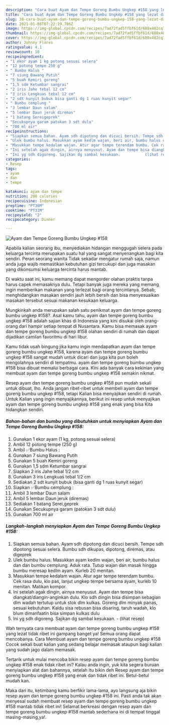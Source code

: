 ```yaml
---
description: "Cara buat Ayam dan Tempe Goreng Bumbu Ungkep #158 yang lezat dan Mudah Dibuat"
title: "Cara buat Ayam dan Tempe Goreng Bumbu Ungkep #158 yang lezat dan Mudah Dibuat"
slug: 38-cara-buat-ayam-dan-tempe-goreng-bumbu-ungkep-158-yang-lezat-dan-mudah-dibuat
date: 2021-01-08T07:22:19.706Z
image: https://img-global.cpcdn.com/recipes/7ad72fad5ffbf61d/680x482cq70/ayam-dan-tempe-goreng-bumbu-ungkep-158-foto-resep-utama.jpg
thumbnail: https://img-global.cpcdn.com/recipes/7ad72fad5ffbf61d/680x482cq70/ayam-dan-tempe-goreng-bumbu-ungkep-158-foto-resep-utama.jpg
cover: https://img-global.cpcdn.com/recipes/7ad72fad5ffbf61d/680x482cq70/ayam-dan-tempe-goreng-bumbu-ungkep-158-foto-resep-utama.jpg
author: Johnny Flores
ratingvalue: 4.1
reviewcount: 10
recipeingredient:
- "1 ekor ayam 1 kg potong sesuai selera"
- "12 potong tempe 250 g"
- " Bumbu Halus "
- "7 siung Bawang Putih"
- "5 buah Kemiri goreng"
- "1,5 sdm Ketumbar sangrai"
- "2 iris Jahe tebal 12 cm"
- "3 iris Lengkuas tebal 12 cm"
- "2 sdt kunyit bubuk bisa ganti dg 1 ruas kunyit segar"
- " Bumbu cemplung "
- "3 lembar Daun salam"
- "5 lembar Daun jeruk diremas"
- "1 batang Sereigeprek"
- "Secukupnya garam patokan 3 sdt dulu"
- "700 ml air"
recipeinstructions:
- "Siapkan semua bahan. Ayam sdh dipotong dan dicuci bersih. Tempe sdh dipotong sesuai selera. Bumbu sdh dikupas, dipotong, diremas, atau digeprek"
- "Ulek bumbu halus. Masukkan ayam kedlm wajan, beri air, bumbu halus dan dan bumbu cemplung. Aduk rata. Tutup wajan dan masak hingga bumbu meresap kedlm ayam. Kurleb 20 menitan."
- "Masukkan tempe kedalam wajan. Atur agar tempe terendam bumbu. Cek rasa dulu, klo pas, lanjut ungkep tempe bersama ayam, kurleb 10 menitan. Matikan kompor."
- "Ini setelah agak dingin, airnya menyusut. Ayam dan tempe bisa diangkat/diangin-anginkan dulu. Klo sdh dingin bisa disimpan sebagian dlm wadah tertutup untuk stok dlm kulkas. Goreng dlm minyak panas, sesuai kebutuhan. Kaldu sisa rebusan bisa disaring, taruh wadah, klo blum dimanfaatin bisa simpan kulkas dulu"
- "Ini yg sdh digoreng. Sajikan dg sambal kesukaan.           (lihat resep)"
categories:
- Resep
tags:
- ayam
- dan
- tempe

katakunci: ayam dan tempe 
nutrition: 208 calories
recipecuisine: Indonesian
preptime: "PT36M"
cooktime: "PT31M"
recipeyield: "2"
recipecategory: Dinner

---
```



![Ayam dan Tempe Goreng Bumbu Ungkep #158](https://img-global.cpcdn.com/recipes/7ad72fad5ffbf61d/680x482cq70/ayam-dan-tempe-goreng-bumbu-ungkep-158-foto-resep-utama.jpg)

Apabila kalian seorang ibu, menyediakan hidangan menggugah selera pada keluarga tercinta merupakan suatu hal yang sangat menyenangkan bagi kita sendiri. Peran seorang  wanita Tidak sekadar mengatur rumah saja, namun anda juga wajib memastikan kebutuhan gizi tercukupi dan juga masakan yang dikonsumsi keluarga tercinta harus mantab.

Di waktu  saat ini, kamu memang dapat mengorder olahan praktis tanpa harus capek memasaknya dulu. Tetapi banyak juga mereka yang memang ingin memberikan makanan yang terlezat bagi orang tercintanya. Sebab, menghidangkan masakan sendiri jauh lebih bersih dan bisa menyesuaikan masakan tersebut sesuai makanan kesukaan keluarga. 



Mungkinkah anda merupakan salah satu penikmat ayam dan tempe goreng bumbu ungkep #158?. Asal kamu tahu, ayam dan tempe goreng bumbu ungkep #158 adalah sajian khas di Indonesia yang kini disukai oleh orang-orang dari hampir setiap tempat di Nusantara. Kamu bisa memasak ayam dan tempe goreng bumbu ungkep #158 olahan sendiri di rumah dan dapat dijadikan camilan favoritmu di hari libur.

Kamu tidak usah bingung jika kamu ingin mendapatkan ayam dan tempe goreng bumbu ungkep #158, karena ayam dan tempe goreng bumbu ungkep #158 sangat mudah untuk dicari dan juga kita pun boleh mengolahnya sendiri di tempatmu. ayam dan tempe goreng bumbu ungkep #158 bisa dibuat memalui berbagai cara. Kini ada banyak cara kekinian yang membuat ayam dan tempe goreng bumbu ungkep #158 semakin nikmat.

Resep ayam dan tempe goreng bumbu ungkep #158 pun mudah sekali untuk dibuat, lho. Anda jangan ribet-ribet untuk membeli ayam dan tempe goreng bumbu ungkep #158, tetapi Kalian bisa menyajikan sendiri di rumah. Untuk Kalian yang ingin menyajikannya, berikut ini resep untuk menyajikan ayam dan tempe goreng bumbu ungkep #158 yang enak yang bisa Kita hidangkan sendiri.

<!--inarticleads1-->

##### Bahan-bahan dan bumbu yang dibutuhkan untuk menyiapkan Ayam dan Tempe Goreng Bumbu Ungkep #158:

1. Gunakan 1 ekor ayam (1 kg, potong sesuai selera)
1. Ambil 12 potong tempe (250 g)
1. Ambil  ✅Bumbu Halus :
1. Gunakan 7 siung Bawang Putih
1. Gunakan 5 buah Kemiri goreng
1. Gunakan 1,5 sdm Ketumbar sangrai
1. Siapkan 2 iris Jahe tebal 1/2 cm
1. Gunakan 3 iris Lengkuas tebal 1/2 cm
1. Sediakan 2 sdt kunyit bubuk (bisa ganti dg 1 ruas kunyit segar)
1. Siapkan  ✅Bumbu cemplung :
1. Ambil 3 lembar Daun salam
1. Ambil 5 lembar Daun jeruk (diremas)
1. Sediakan 1 batang Serei,geprek
1. Gunakan Secukupnya garam (patokan 3 sdt dulu)
1. Gunakan 700 ml air




<!--inarticleads2-->

##### Langkah-langkah menyiapkan Ayam dan Tempe Goreng Bumbu Ungkep #158:

1. Siapkan semua bahan. Ayam sdh dipotong dan dicuci bersih. Tempe sdh dipotong sesuai selera. Bumbu sdh dikupas, dipotong, diremas, atau digeprek
1. Ulek bumbu halus. Masukkan ayam kedlm wajan, beri air, bumbu halus dan dan bumbu cemplung. Aduk rata. Tutup wajan dan masak hingga bumbu meresap kedlm ayam. Kurleb 20 menitan.
1. Masukkan tempe kedalam wajan. Atur agar tempe terendam bumbu. Cek rasa dulu, klo pas, lanjut ungkep tempe bersama ayam, kurleb 10 menitan. Matikan kompor.
1. Ini setelah agak dingin, airnya menyusut. Ayam dan tempe bisa diangkat/diangin-anginkan dulu. Klo sdh dingin bisa disimpan sebagian dlm wadah tertutup untuk stok dlm kulkas. Goreng dlm minyak panas, sesuai kebutuhan. Kaldu sisa rebusan bisa disaring, taruh wadah, klo blum dimanfaatin bisa simpan kulkas dulu
1. Ini yg sdh digoreng. Sajikan dg sambal kesukaan. -           (lihat resep)




Wah ternyata cara membuat ayam dan tempe goreng bumbu ungkep #158 yang lezat tidak ribet ini gampang banget ya! Semua orang dapat mencobanya. Cara Membuat ayam dan tempe goreng bumbu ungkep #158 Cocok sekali buat kalian yang sedang belajar memasak ataupun bagi kalian yang sudah jago dalam memasak.

Tertarik untuk mulai mencoba bikin resep ayam dan tempe goreng bumbu ungkep #158 enak tidak ribet ini? Kalau anda ingin, yuk kita segera buruan menyiapkan alat dan bahannya, setelah itu bikin deh Resep ayam dan tempe goreng bumbu ungkep #158 yang enak dan tidak ribet ini. Betul-betul mudah kan. 

Maka dari itu, ketimbang kamu berfikir lama-lama, ayo langsung aja bikin resep ayam dan tempe goreng bumbu ungkep #158 ini. Pasti anda tak akan menyesal sudah membuat resep ayam dan tempe goreng bumbu ungkep #158 mantab tidak ribet ini! Selamat berkreasi dengan resep ayam dan tempe goreng bumbu ungkep #158 mantab sederhana ini di tempat tinggal masing-masing,ya!.

